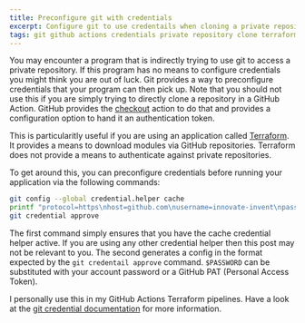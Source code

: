 ```yaml
---
title: Preconfigure git with credentials
excerpt: Configure git to use credentails when cloning a private repository
tags: git github actions credentials private repository clone terraform
---
```


You may encounter a program that is indirectly trying to use git to access a private repository. If this program has no means to configure credentials you might think you are out of luck.
Git provides a way to preconfigure credentials that your program can then pick up. Note that you should not use this if you are simply trying to directly clone a repository in a GitHub Action. 
GitHub provides the [checkout](https://github.com/actions/checkout#usage) action to do that and provides a configuration option to hand it an authentication token.

This is particularitly useful if you are using an application called [Terraform](https://www.terraform.io/). It provides a means to download modules via GitHub repositories.
Terraform does not provide a means to authenticate against private repositories.

To get around this, you can preconfigure credentials before running your application via the following commands:

```sh
git config --global credential.helper cache
printf "protocol=https\nhost=github.com\nusername=innovate-invent\npassword=$PASSWORD" |
git credential approve
```

The first command simply ensures that you have the cache credential helper active. If you are using any other credential helper then this post may not be relevant to you.
The second generates a config in the format expected by the `git credentail approve` command. `$PASSWORD` can be substituted with your account password or a GitHub PAT (Personal Access Token).

I personally use this in my GitHub Actions Terraform pipelines. Have a look at the [git credential documentation](https://git-scm.com/docs/git-credential) for more information.
